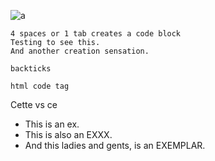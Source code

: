 
![a](https://vignette.wikia.nocookie.net/aaahhrealmonsters/images/d/d0/The_Gromble.png/revision/latest/scale-to-width-down/340?cb=20171017203320 "test")



    4 spaces or 1 tab creates a code block
    Testing to see this.
    And another creation sensation.
    
`backticks`

<code>html code tag</code>

Cette vs ce  
* This is an ex.  
* This is also an EXXX.  
* And this ladies and gents, is an EXEMPLAR.  
